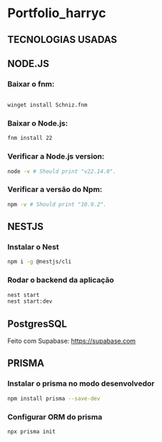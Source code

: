 # Portfolio_harryc

## TECNOLOGIAS USADAS

## NODE.JS

### Baixar o fnm:
```bash

winget install Schniz.fnm

```
### Baixar o Node.js:
```bash
fnm install 22
```
### Verificar a Node.js version:
```bash
node -v # Should print "v22.14.0".
```
### Verificar a versão do Npm:
```bash
npm -v # Should print "10.9.2".
```

## NESTJS

### Instalar o Nest
```bash
npm i -g @nestjs/cli
```
### Rodar o backend da aplicação
```bash
nest start
nest start:dev
```
## PostgresSQL

Feito com Supabase: https://supabase.com

## PRISMA

### Instalar o prisma no modo desenvolvedor 
```bash
npm install prisma --save-dev
```
### Configurar ORM do prisma 
```bash
npx prisma init
```